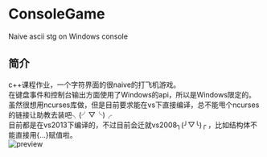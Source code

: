 # ConsoleGame
Naive ascii stg on Windows console
## 简介
c++课程作业，一个字符界面的很naive的打飞机游戏。  
在键盘事件和控制台输出方面使用了Windows的api，所以是Windows限定的。  
虽然很想用ncurses库做，但是目前要求能在vs下直接编译，总不能甩个ncurses的链接让助教去装吧╮(╯▽╰)╭  
目前都是在vs2013下编译的，不过目前会迁就vs2008╮(╯▽╰)╭  ，比如结构体不能直接用{...}赋值啦。  
![preview](http://i2.tietuku.com/80da75f398fd8cb8.png)

